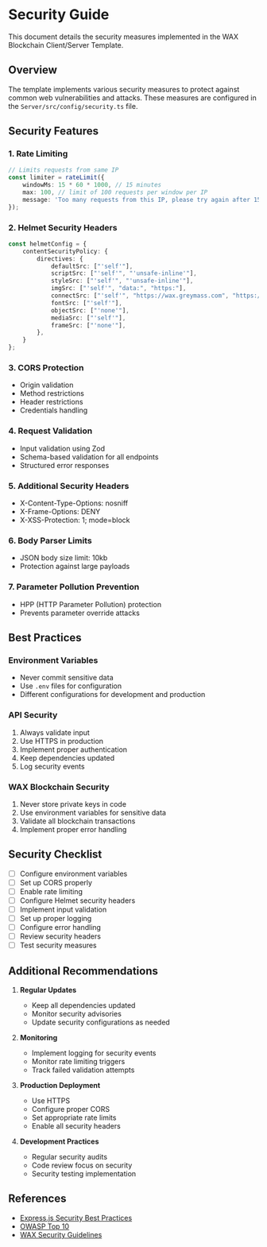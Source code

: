 # Security Guide

This document details the security measures implemented in the WAX Blockchain Client/Server Template.

## Overview

The template implements various security measures to protect against common web vulnerabilities and attacks. These measures are configured in the `Server/src/config/security.ts` file.

## Security Features

### 1. Rate Limiting
```typescript
// Limits requests from same IP
const limiter = rateLimit({
    windowMs: 15 * 60 * 1000, // 15 minutes
    max: 100, // limit of 100 requests per window per IP
    message: 'Too many requests from this IP, please try again after 15 minutes'
});
```

### 2. Helmet Security Headers
```typescript
const helmetConfig = {
    contentSecurityPolicy: {
        directives: {
            defaultSrc: ["'self'"],
            scriptSrc: ["'self'", "'unsafe-inline'"],
            styleSrc: ["'self'", "'unsafe-inline'"],
            imgSrc: ["'self'", "data:", "https:"],
            connectSrc: ["'self'", "https://wax.greymass.com", "https://wax.pink.gg", "https://wax.cryptolions.io"],
            fontSrc: ["'self'"],
            objectSrc: ["'none'"],
            mediaSrc: ["'self'"],
            frameSrc: ["'none'"],
        },
    }
};
```

### 3. CORS Protection
- Origin validation
- Method restrictions
- Header restrictions
- Credentials handling

### 4. Request Validation
- Input validation using Zod
- Schema-based validation for all endpoints
- Structured error responses

### 5. Additional Security Headers
- X-Content-Type-Options: nosniff
- X-Frame-Options: DENY
- X-XSS-Protection: 1; mode=block

### 6. Body Parser Limits
- JSON body size limit: 10kb
- Protection against large payloads

### 7. Parameter Pollution Prevention
- HPP (HTTP Parameter Pollution) protection
- Prevents parameter override attacks

## Best Practices

### Environment Variables
- Never commit sensitive data
- Use `.env` files for configuration
- Different configurations for development and production

### API Security
1. Always validate input
2. Use HTTPS in production
3. Implement proper authentication
4. Keep dependencies updated
5. Log security events

### WAX Blockchain Security
1. Never store private keys in code
2. Use environment variables for sensitive data
3. Validate all blockchain transactions
4. Implement proper error handling

## Security Checklist

- [ ] Configure environment variables
- [ ] Set up CORS properly
- [ ] Enable rate limiting
- [ ] Configure Helmet security headers
- [ ] Implement input validation
- [ ] Set up proper logging
- [ ] Configure error handling
- [ ] Review security headers
- [ ] Test security measures

## Additional Recommendations

1. **Regular Updates**
   - Keep all dependencies updated
   - Monitor security advisories
   - Update security configurations as needed

2. **Monitoring**
   - Implement logging for security events
   - Monitor rate limiting triggers
   - Track failed validation attempts

3. **Production Deployment**
   - Use HTTPS
   - Configure proper CORS
   - Set appropriate rate limits
   - Enable all security headers

4. **Development Practices**
   - Regular security audits
   - Code review focus on security
   - Security testing implementation

## References

- [Express.js Security Best Practices](https://expressjs.com/en/advanced/best-practice-security.html)
- [OWASP Top 10](https://owasp.org/www-project-top-ten/)
- [WAX Security Guidelines](https://developer.wax.io/security/) 